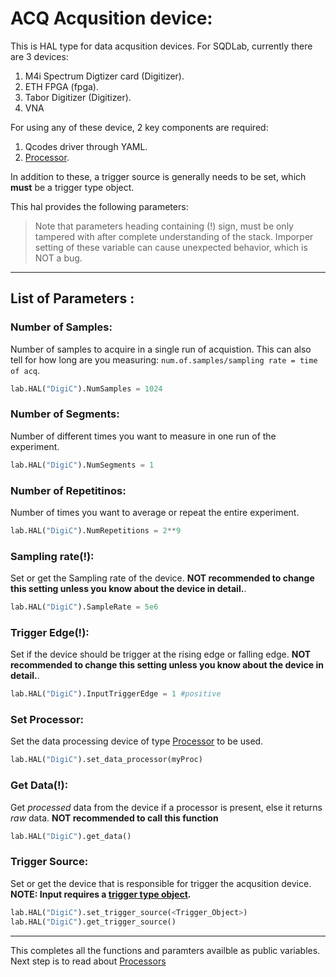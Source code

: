 # ACQ Acqusition device:

This is HAL type for data acqusition devices. For SQDLab, currently there are 3 devices:

1. M4i Spectrum Digtizer card (Digitizer).
2. ETH FPGA (fpga).
3. Tabor Digitizer (Digitizer).
4. VNA

For using any of these device, 2 key components are required:

1. Qcodes driver through YAML.   
2. [Processor](./proessors.md).   
   
In addition to these, a trigger source is generally needs to be set, which **must** be a trigger type object.
    
This hal provides the following parameters:   
>Note that parameters heading containing (!) sign, must be only tampered with after complete understanding of the stack. Imporper setting of these variable can cause unexpected behavior, which is NOT a bug.
   
___
## List of Parameters :

### Number of Samples:
Number of samples to acquire in a single run of acquistion. This can also tell for how long are you measuring: ```num.of.samples/sampling rate = time of acq```.   
```python
lab.HAL("DigiC").NumSamples = 1024
```
   
### Number of Segments:
Number of different times you want to measure in one run of the experiment.
```python
lab.HAL("DigiC").NumSegments = 1
```
   
### Number of Repetitinos:
Number of times you want to average or repeat the entire experiment.
```python
lab.HAL("DigiC").NumRepetitions = 2**9
```
   
### Sampling rate(!):
Set or get the Sampling rate of the device. **NOT recommended to change this setting unless you know about the device in detail.**.  
```python
lab.HAL("DigiC").SampleRate = 5e6
```

### Trigger Edge(!):
Set if the device should be trigger at the rising edge or falling edge. **NOT recommended to change this setting unless you know about the device in detail.**.  
```python
lab.HAL("DigiC").InputTriggerEdge = 1 #positive
```

### Set Processor:
Set the data processing device of type [Processor](./processors.md) to be used.   
```python
lab.HAL("DigiC").set_data_processor(myProc)
```
   
### Get Data(!):
Get _processed_ data from the device if a processor is present, else it returns _raw_ data. **NOT recommended to call this function**  
```python
lab.HAL("DigiC").get_data()
```
   
### Trigger Source:
Set or get the device that is responsible for trigger the acqusition device. **NOTE: Input requires a [trigger type object]().**   
```python
lab.HAL("DigiC").set_trigger_source(<Trigger_Object>)
lab.HAL("DigiC").get_trigger_source()
```
   
___

This completes all the functions and paramters availble as public variables. Next step is to read about [Processors](./processors.md)
